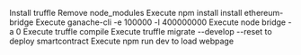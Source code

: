 Install truffle
Remove node_modules
Execute npm install
install ethereum-bridge
Execute ganache-cli -e 100000 -l 400000000
Execute node bridge -a 0
Execute truffle compile
Execute truffle migrate --develop --reset to deploy smartcontract
Execute npm run dev to load webpage
